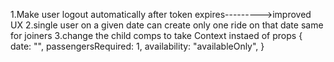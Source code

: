 1.Make user logout automatically after token expires--------->improved UX
2.single user on a given date can create only one ride on that date same for joiners
3.change the child comps to take Context instaed of props
{
date: "",
passengersRequired: 1,
availability: "availableOnly",
}
